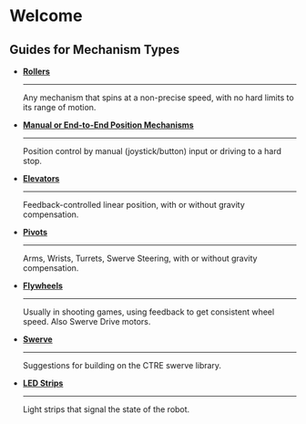 # Welcome


## Guides for Mechanism Types

<div class="grid cards" markdown>

-   [__Rollers__](./mechanisms/rollers.md)

    ---

    Any mechanism that spins at a non-precise speed, with no hard limits to its range of motion.


-   [__Manual or End-to-End Position Mechanisms__](./mechanisms/manual.md)

    ---
    Position control by manual (joystick/button) input or driving to a hard stop.
    


-   [__Elevators__](./mechanisms/elevators.md)

    ---

    Feedback-controlled linear position, with or without gravity compensation.



-   [__Pivots__](./mechanisms/pivots.md)

    ---

    Arms, Wrists, Turrets, Swerve Steering, with or without gravity compensation.


-   [__Flywheels__](./mechanisms/flywheels.md)

    ---

    Usually in shooting games, using feedback to get consistent wheel speed. Also Swerve Drive motors.



-   [__Swerve__](./mechanisms/swerve.md)

    ---

    Suggestions for building on the CTRE swerve library.

-   [__LED Strips__](./mechanisms/leds.md)

    ---

    Light strips that signal the state of the robot.

</div>
